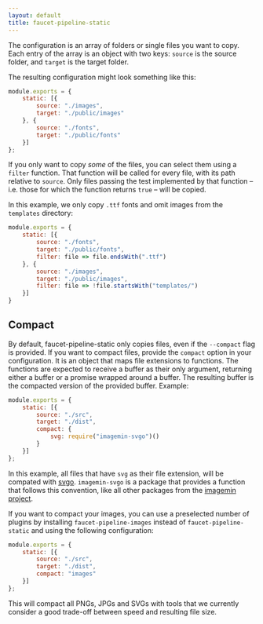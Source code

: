 ```yaml
---
layout: default
title: faucet-pipeline-static
---
```


The configuration is an array of folders or single files you want to copy. Each
entry of the array is an object with two keys: `source` is the source folder,
and `target` is the target folder.

The resulting configuration might look something like this:

```js
module.exports = {
    static: [{
        source: "./images",
        target: "./public/images"
    }, {
        source: "./fonts",
        target: "./public/fonts"
    }]
};
```

If you only want to copy _some_ of the files, you can select them using a
`filter` function. That function will be called for every file, with its path
relative to `source`. Only files passing the test implemented by that function –
i.e. those for which the function returns `true` – will be copied.

In this example, we only copy `.ttf` fonts and omit images from the `templates`
directory:

```js
module.exports = {
    static: [{
        source: "./fonts",
        target: "./public/fonts",
        filter: file => file.endsWith(".ttf")
    }, {
        source: "./images",
        target: "./public/images",
        filter: file => !file.startsWith("templates/")
    }]
}
```

## Compact

By default, faucet-pipeline-static only copies files, even if the `--compact`
flag is provided. If you want to compact files, provide the `compact` option in
your configuration. It is an object that maps file extensions to functions. The
functions are expected to receive a buffer as their only argument, returning
either a buffer or a promise wrapped around a buffer. The resulting buffer is
the compacted version of the provided buffer. Example:

```js
module.exports = {
	static: [{
		source: "./src",
		target: "./dist",
		compact: {
			svg: require("imagemin-svgo")()
		}
    }]
};
```

In this example, all files that have `svg` as their file extension, will be
compated with [svgo](https://github.com/svg/svgo). `imagemin-svgo` is a package
that provides a function that follows this convention, like all other packages
from the [imagemin project](https://github.com/imagemin).

If you want to compact your images, you can use a preselected number of plugins
by installing `faucet-pipeline-images` instead of `faucet-pipeline-static` and
using the following configuration:

```js
module.exports = {
	static: [{
		source: "./src",
		target: "./dist",
		compact: "images"
	}]
};
```

This will compact all PNGs, JPGs and SVGs with tools that we currently consider
a good trade-off between speed and resulting file size.
